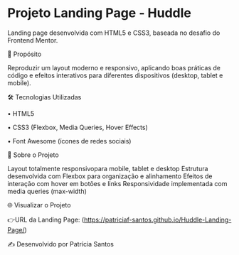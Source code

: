 # Projeto Landing Page - Huddle
Landing page desenvolvida com HTML5 e CSS3, baseada no desafio do Frontend Mentor.

🎯 Propósito

Reproduzir um layout moderno e responsivo, aplicando boas práticas de código e efeitos interativos para diferentes dispositivos (desktop, tablet e mobile).

🛠️ Tecnologias Utilizadas

• HTML5

• CSS3 (Flexbox, Media Queries,  Hover Effects)

• Font Awesome (ícones de redes sociais)

📱 Sobre o Projeto

Layout totalmente responsivopara mobile, tablet e desktop
Estrutura desenvolvida com Flexbox para organização e alinhamento
Efeitos de interação com hover em botões e links
Responsividade implementada com media queries (max-width)

🌐 Visualizar o Projeto

   👉URL da Landing Page: 
   (https://patriciaf-santos.github.io/Huddle-Landing-Page/)



   ✍️ Desenvolvido por Patrícia Santos

    